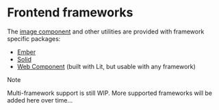 # Frontend frameworks

The [image component](../usage/component.md) and other utilities are provided with framework specific packages:

- [Ember](./ember.md)
- [Solid](./solid.md)
- [Web Component](./wc.md) (built with Lit, but usable with any framework)

> [!NOTE]
> Multi-framework support is still WIP. More supported frameworks will be added here over time...
